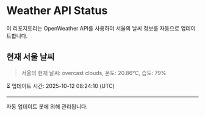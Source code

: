 
# Weather API Status

이 리포지토리는 OpenWeather API를 사용하여 서울의 날씨 정보를 자동으로 업데이트합니다.

## 현재 서울 날씨
> 서울의 현재 날씨: overcast clouds, 온도: 20.86°C, 습도: 79%

⏳ 업데이트 시간: 2025-10-12 08:24:10 (UTC)

---
자동 업데이트 봇에 의해 관리됩니다.
